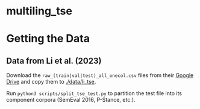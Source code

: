 # multiling_tse

# Getting the Data

## Data from Li et al. (2023)
Download the `raw_(train|val|test)_all_onecol.csv` files from their [Google Drive](https://drive.google.com/drive/folders/16asK-Ouv6BwXuqUU-J7NwSQS9_k5E4_d)
and copy them to [./data/li_tse](./data/li_tse).

Run `python3 scripts/split_tse_test.py` to partition the test file into its component corpora (SemEval 2016, P-Stance, etc.).